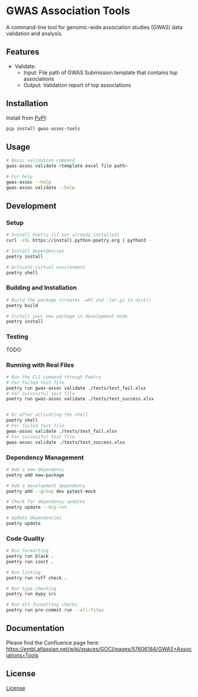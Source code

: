 # GWAS Association Tools

A command-line tool for genomic-wide association studies (GWAS) data validation and analysis.

## Features

- Validate:
  - Input: File path of GWAS Submission template that contains top associations
  - Output: Validation report of top associations

## Installation

Install from [PyPI](https://pypi.org/project/gwas-assoc-tools/):

```bash
pip install gwas-assoc-tools
```

## Usage

```bash
# Basic validation command
gwas-assoc validate <template excel file path>

# For help
gwas-assoc --help
gwas-assoc validate --help
```

## Development

### Setup

```bash
# Install Poetry (if not already installed)
curl -sSL https://install.python-poetry.org | python3 -

# Install dependencies
poetry install

# Activate virtual environment
poetry shell
```

### Building and Installation

```bash
# Build the package (creates .whl and .tar.gz in dist/)
poetry build

# Install your new package in development mode
poetry install
```

### Testing

TODO

### Running with Real Files

```bash
# Run the CLI command through Poetry
# For failed test file
poetry run gwas-assoc validate ./tests/test_fail.xlsx   
# For successful test file
poetry run gwas-assoc validate ./tests/test_success.xlsx   


# Or after activating the shell
poetry shell
# For failed test file
gwas-assoc validate ./tests/test_fail.xlsx   
# For successful test file
gwas-assoc validate ./tests/test_success.xlsx   

```

### Dependency Management

```bash
# Add a new dependency
poetry add new-package

# Add a development dependency
poetry add --group dev pytest-mock

# Check for dependency updates
poetry update --dry-run

# Update dependencies
poetry update
```

### Code Quality

```bash
# Run formatting
poetry run black .
poetry run isort .

# Run linting
poetry run ruff check .

# Run type checking
poetry run mypy src

# Run all formatting checks
poetry run pre-commit run --all-files
```

## Documentation
Please find the Confluence page here: https://embl.atlassian.net/wiki/spaces/GOCI/pages/57606184/GWAS+Associations+Tools

## License

[License](LICENSE)
